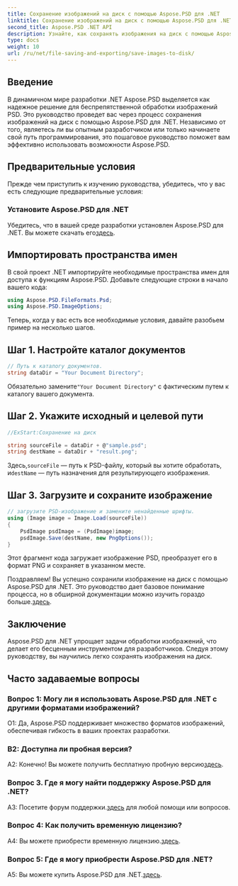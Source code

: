 ```yaml
---
title: Сохранение изображений на диск с помощью Aspose.PSD для .NET
linktitle: Сохранение изображений на диск с помощью Aspose.PSD для .NET
second_title: Aspose.PSD .NET API
description: Узнайте, как сохранять изображения на диск с помощью Aspose.PSD для .NET. Следуйте этому пошаговому руководству для эффективной обработки изображений.
type: docs
weight: 10
url: /ru/net/file-saving-and-exporting/save-images-to-disk/
---
```

## Введение

В динамичном мире разработки .NET Aspose.PSD выделяется как надежное решение для беспрепятственной обработки изображений PSD. Это руководство проведет вас через процесс сохранения изображений на диск с помощью Aspose.PSD для .NET. Независимо от того, являетесь ли вы опытным разработчиком или только начинаете свой путь программирования, это пошаговое руководство поможет вам эффективно использовать возможности Aspose.PSD.

## Предварительные условия

Прежде чем приступить к изучению руководства, убедитесь, что у вас есть следующие предварительные условия:

### Установите Aspose.PSD для .NET

 Убедитесь, что в вашей среде разработки установлен Aspose.PSD для .NET. Вы можете скачать его[здесь](https://releases.aspose.com/psd/net/).

## Импортировать пространства имен

В свой проект .NET импортируйте необходимые пространства имен для доступа к функциям Aspose.PSD. Добавьте следующие строки в начало вашего кода:

```csharp
using Aspose.PSD.FileFormats.Psd;
using Aspose.PSD.ImageOptions;
```

Теперь, когда у вас есть все необходимые условия, давайте разобьем пример на несколько шагов.

## Шаг 1. Настройте каталог документов

```csharp
// Путь к каталогу документов.
string dataDir = "Your Document Directory";
```

 Обязательно замените`"Your Document Directory"` с фактическим путем к каталогу вашего документа.

## Шаг 2. Укажите исходный и целевой пути

```csharp
//ExStart:Сохранение на диск

string sourceFile = dataDir + @"sample.psd";
string destName = dataDir + "result.png";
```

 Здесь,`sourceFile` — путь к PSD-файлу, который вы хотите обработать, и`destName` — путь назначения для результирующего изображения.

## Шаг 3. Загрузите и сохраните изображение

```csharp
// загрузите PSD-изображение и замените ненайденные шрифты.
using (Image image = Image.Load(sourceFile))
{
    PsdImage psdImage = (PsdImage)image;
    psdImage.Save(destName, new PngOptions());
}
```

Этот фрагмент кода загружает изображение PSD, преобразует его в формат PNG и сохраняет в указанном месте.

 Поздравляем! Вы успешно сохранили изображение на диск с помощью Aspose.PSD для .NET. Это руководство дает базовое понимание процесса, но в обширной документации можно изучить гораздо больше.[здесь](https://reference.aspose.com/psd/net/).

## Заключение

Aspose.PSD для .NET упрощает задачи обработки изображений, что делает его бесценным инструментом для разработчиков. Следуя этому руководству, вы научились легко сохранять изображения на диск.

## Часто задаваемые вопросы

### Вопрос 1: Могу ли я использовать Aspose.PSD для .NET с другими форматами изображений?

О1: Да, Aspose.PSD поддерживает множество форматов изображений, обеспечивая гибкость в ваших проектах разработки.

### В2: Доступна ли пробная версия?

 А2: Конечно! Вы можете получить бесплатную пробную версию[здесь](https://releases.aspose.com/).

### Вопрос 3. Где я могу найти поддержку Aspose.PSD для .NET?

 A3: Посетите форум поддержки.[здесь](https://forum.aspose.com/c/psd/34) для любой помощи или вопросов.

### Вопрос 4: Как получить временную лицензию?

 A4: Вы можете приобрести временную лицензию.[здесь](https://purchase.aspose.com/temporary-license/).

### Вопрос 5: Где я могу приобрести Aspose.PSD для .NET?

 A5: Вы можете купить Aspose.PSD для .NET.[здесь](https://purchase.aspose.com/buy).